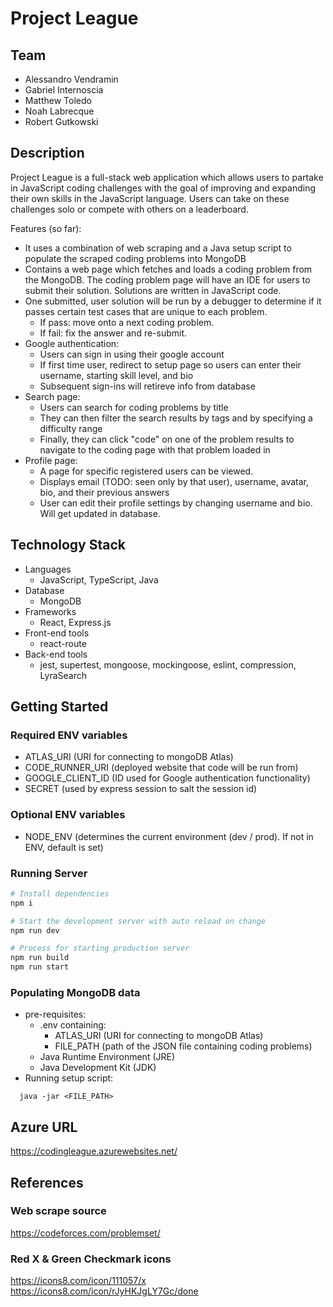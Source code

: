 # Project League
## Team
- Alessandro Vendramin
- Gabriel Internoscia
- Matthew Toledo
- Noah Labrecque
- Robert Gutkowski

## Description
Project League is a full-stack web application which allows users to partake in JavaScript coding challenges with the goal of improving and expanding their own skills in the JavaScript language. Users can take on these challenges solo or compete with others on a leaderboard.

Features (so far):
- It uses a combination of web scraping and a Java setup script to populate the scraped coding problems into MongoDB
- Contains a web page which fetches and loads a coding problem from the MongoDB. The coding problem page will have an IDE for users to submit their solution. Solutions are written in JavaScript code.
- One submitted, user solution will be run by a debugger to determine if it passes certain test cases that are unique to each problem.
  - If pass: move onto a next coding problem.
  - If fail: fix the answer and re-submit.
- Google authentication:
  - Users can sign in using their google account
  - If first time user, redirect to setup page so users can enter their username, starting skill level, and bio
  - Subsequent sign-ins will retireve info from database
- Search page:
  - Users can search for coding problems by title
  - They can then filter the search results by tags and by specifying a difficulty range
  - Finally, they can click "code" on one of the problem results to navigate to the coding page with that problem loaded in
- Profile page:
  - A page for specific registered users can be viewed.
  - Displays email (TODO: seen only by that user), username, avatar, bio, and their previous answers
  - User can edit their profile settings by changing username and bio. Will get updated in database. 

## Technology Stack
- Languages
  - JavaScript, TypeScript, Java
- Database
  - MongoDB
- Frameworks
  - React, Express.js
- Front-end tools
  - react-route
- Back-end tools
  - jest, supertest, mongoose, mockingoose, eslint, compression, LyraSearch


## Getting Started

### Required ENV variables
- ATLAS_URI (URI for connecting to mongoDB Atlas)
- CODE_RUNNER_URI (deployed website that code will be run from)
- GOOGLE_CLIENT_ID (ID used for Google authentication functionality)
- SECRET (used by express session to salt the session id)

### Optional ENV variables
- NODE_ENV (determines the current environment (dev / prod). If not in ENV, default is set)

### Running Server

```sh
# Install dependencies
npm i

# Start the development server with auto reload on change
npm run dev

# Process for starting production server
npm run build
npm run start
```
### Populating MongoDB data

- pre-requisites:
  -  .env containing:
      - ATLAS_URI (URI for connecting to mongoDB Atlas)
      - FILE_PATH (path of the JSON file containing coding problems)
  - Java Runtime Environment (JRE)
  - Java Development Kit (JDK)
- Running setup script:

```
  java -jar <FILE_PATH>
```

## Azure URL
https://codingleague.azurewebsites.net/

## References
### Web scrape source
https://codeforces.com/problemset/

### Red X & Green Checkmark icons
https://icons8.com/icon/111057/x 
https://icons8.com/icon/rJyHKJgLY7Gc/done
